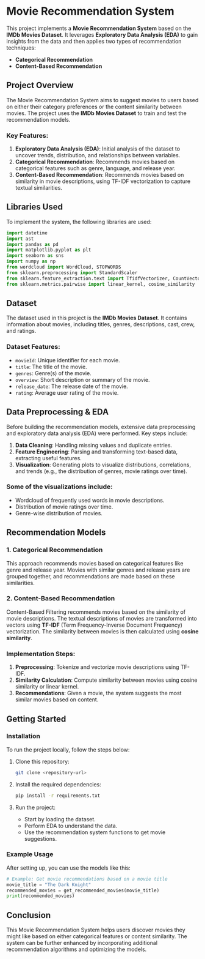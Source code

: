 # Movie Recommendation System

This project implements a **Movie Recommendation System** based on the **IMDb Movies Dataset**. It leverages **Exploratory Data Analysis (EDA)** to gain insights from the data and then applies two types of recommendation techniques:

- **Categorical Recommendation**
- **Content-Based Recommendation**

## Project Overview

The Movie Recommendation System aims to suggest movies to users based on either their category preferences or the content similarity between movies. The project uses the **IMDb Movies Dataset** to train and test the recommendation models.

### Key Features:
1. **Exploratory Data Analysis (EDA)**: Initial analysis of the dataset to uncover trends, distribution, and relationships between variables.
2. **Categorical Recommendation**: Recommends movies based on categorical features such as genre, language, and release year.
3. **Content-Based Recommendation**: Recommends movies based on similarity in movie descriptions, using TF-IDF vectorization to capture textual similarities.

## Libraries Used

To implement the system, the following libraries are used:

```python
import datetime
import ast
import pandas as pd
import matplotlib.pyplot as plt
import seaborn as sns
import numpy as np
from wordcloud import WordCloud, STOPWORDS
from sklearn.preprocessing import StandardScaler
from sklearn.feature_extraction.text import TfidfVectorizer, CountVectorizer
from sklearn.metrics.pairwise import linear_kernel, cosine_similarity
```

## Dataset

The dataset used in this project is the **IMDb Movies Dataset**. It contains information about movies, including titles, genres, descriptions, cast, crew, and ratings.

### Dataset Features:
- `movieId`: Unique identifier for each movie.
- `title`: The title of the movie.
- `genres`: Genre(s) of the movie.
- `overview`: Short description or summary of the movie.
- `release_date`: The release date of the movie.
- `rating`: Average user rating of the movie.

## Data Preprocessing & EDA

Before building the recommendation models, extensive data preprocessing and exploratory data analysis (EDA) were performed. Key steps include:

1. **Data Cleaning**: Handling missing values and duplicate entries.
2. **Feature Engineering**: Parsing and transforming text-based data, extracting useful features.
3. **Visualization**: Generating plots to visualize distributions, correlations, and trends (e.g., the distribution of genres, movie ratings over time).

### Some of the visualizations include:
- Wordcloud of frequently used words in movie descriptions.
- Distribution of movie ratings over time.
- Genre-wise distribution of movies.

## Recommendation Models

### 1. **Categorical Recommendation**
This approach recommends movies based on categorical features like genre and release year. Movies with similar genres and release years are grouped together, and recommendations are made based on these similarities.

### 2. **Content-Based Recommendation**
Content-Based Filtering recommends movies based on the similarity of movie descriptions. The textual descriptions of movies are transformed into vectors using **TF-IDF** (Term Frequency-Inverse Document Frequency) vectorization. The similarity between movies is then calculated using **cosine similarity**.

### Implementation Steps:
1. **Preprocessing**: Tokenize and vectorize movie descriptions using TF-IDF.
2. **Similarity Calculation**: Compute similarity between movies using cosine similarity or linear kernel.
3. **Recommendations**: Given a movie, the system suggests the most similar movies based on content.

## Getting Started

### Installation

To run the project locally, follow the steps below:

1. Clone this repository:
   ```bash
   git clone <repository-url>
   ```

2. Install the required dependencies:
   ```bash
   pip install -r requirements.txt
   ```

3. Run the project:
   - Start by loading the dataset.
   - Perform EDA to understand the data.
   - Use the recommendation system functions to get movie suggestions.

### Example Usage

After setting up, you can use the models like this:

```python
# Example: Get movie recommendations based on a movie title
movie_title = "The Dark Knight"
recommended_movies = get_recommended_movies(movie_title)
print(recommended_movies)
```

## Conclusion

This Movie Recommendation System helps users discover movies they might like based on either categorical features or content similarity. The system can be further enhanced by incorporating additional recommendation algorithms and optimizing the models.

